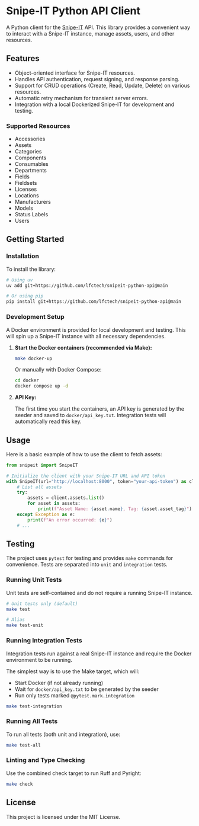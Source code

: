 # Snipe-IT Python API Client

A Python client for the [Snipe-IT](https://snipeitapp.com/) API. This library provides a convenient way to interact with a Snipe-IT instance, manage assets, users, and other resources.

## Features

*   Object-oriented interface for Snipe-IT resources.
*   Handles API authentication, request signing, and response parsing.
*   Support for CRUD operations (Create, Read, Update, Delete) on various resources.
*   Automatic retry mechanism for transient server errors.
*   Integration with a local Dockerized Snipe-IT for development and testing.

### Supported Resources

*   Accessories
*   Assets
*   Categories
*   Components
*   Consumables
*   Departments
*   Fields
*   Fieldsets
*   Licenses
*   Locations
*   Manufacturers
*   Models
*   Status Labels
*   Users

## Getting Started

### Installation

To install the library:

```bash
# Using uv
uv add git+https://github.com/lfctech/snipeit-python-api@main

# Or using pip
pip install git+https://github.com/lfctech/snipeit-python-api@main
```

### Development Setup

A Docker environment is provided for local development and testing. This will spin up a Snipe-IT instance with all necessary dependencies.

1.  **Start the Docker containers (recommended via Make):**

    ```bash
    make docker-up
    ```

    Or manually with Docker Compose:

    ```bash
    cd docker
    docker compose up -d
    ```

2.  **API Key:**

    The first time you start the containers, an API key is generated by the seeder and saved to `docker/api_key.txt`. Integration tests will automatically read this key.

## Usage

Here is a basic example of how to use the client to fetch assets:

```python
from snipeit import SnipeIT

# Initialize the client with your Snipe-IT URL and API token
with SnipeIT(url="http://localhost:8000", token="your-api-token") as client:
    # List all assets
    try:
        assets = client.assets.list()
        for asset in assets:
            print(f"Asset Name: {asset.name}, Tag: {asset.asset_tag}")
    except Exception as e:
        print(f"An error occurred: {e}")
    # ...
```

## Testing

The project uses `pytest` for testing and provides `make` commands for convenience. Tests are separated into `unit` and `integration` tests.

### Running Unit Tests

Unit tests are self-contained and do not require a running Snipe-IT instance.

```bash
# Unit tests only (default)
make test

# Alias
make test-unit
```

### Running Integration Tests

Integration tests run against a real Snipe-IT instance and require the Docker environment to be running.

The simplest way is to use the Make target, which will:
- Start Docker (if not already running)
- Wait for `docker/api_key.txt` to be generated by the seeder
- Run only tests marked `@pytest.mark.integration`

```bash
make test-integration
```

### Running All Tests

To run all tests (both unit and integration), use:

```bash
make test-all
```

### Linting and Type Checking

Use the combined check target to run Ruff and Pyright:

```bash
make check
```

## License

This project is licensed under the MIT License.
